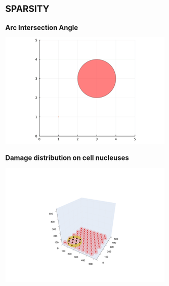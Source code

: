 # SPARSITY

## Arc Intersection Angle
<img src="https://github.com/JulesMorand/SPARSITY/blob/main/Radiation.gif" width="800"/>

## Damage distribution on cell nucleuses 
<img src="https://github.com/JulesMorand/SPARSITY/blob/main/PlotDamages.png" width="800"/>
